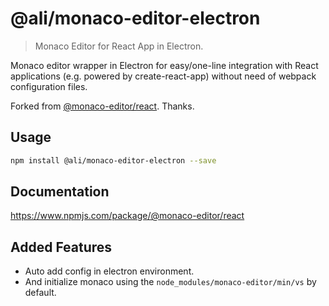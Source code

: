 # @ali/monaco-editor-electron

> Monaco Editor for React App in Electron.

Monaco editor wrapper in Electron for easy/one-line integration with React applications (e.g. powered by create-react-app) without need of webpack configuration files.

Forked from [@monaco-editor/react](https://www.npmjs.com/package/@monaco-editor/react). Thanks.

## Usage

```sh
npm install @ali/monaco-editor-electron --save
```

## Documentation

https://www.npmjs.com/package/@monaco-editor/react

## Added Features

- Auto add config in electron environment.
- And initialize monaco using the `node_modules/monaco-editor/min/vs` by default.
